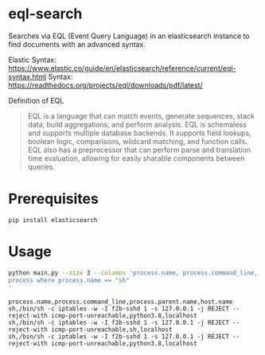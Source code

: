 # eql-search

Searches via EQL (Event Query Language) in an elasticsearch instance to find documents with an advanced syntax.

Elastic Syntax: https://www.elastic.co/guide/en/elasticsearch/reference/current/eql-syntax.html
Syntax: https://readthedocs.org/projects/eql/downloads/pdf/latest/

Definition of EQL
> EQL is a language that can match events, generate sequences, stack data, build aggregations, and perform analysis.
> EQL is schemaless and supports multiple database backends. It supports field lookups, boolean logic, comparisons,
> wildcard matching, and function calls. EQL also has a preprocessor that can perform parse and translation time
> evaluation, allowing for easily sharable components between queries.

# Prerequisites

```
pip install elasticsearch 
```

# Usage

```bash
python main.py --size 3 --columns 'process.name, process.command_line, process.parent.name, host.name' --eql '
process where process.name == "sh"
'
```

```
process.name,process.command_line,process.parent.name,host.name
sh,/bin/sh -c iptables -w -I f2b-sshd 1 -s 127.0.0.1 -j REJECT --reject-with icmp-port-unreachable,python3.8,localhost
sh,/bin/sh -c iptables -w -I f2b-sshd 1 -s 127.0.0.1 -j REJECT --reject-with icmp-port-unreachable,sh,localhost
sh,/bin/sh -c iptables -w -I f2b-sshd 1 -s 127.0.0.1 -j REJECT --reject-with icmp-port-unreachable,python3.8,localhost
```
